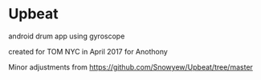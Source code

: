 # Upbeat

android drum app using gyroscope

created for TOM NYC in April 2017 for Anothony

Minor adjustments from https://github.com/Snowyew/Upbeat/tree/master
